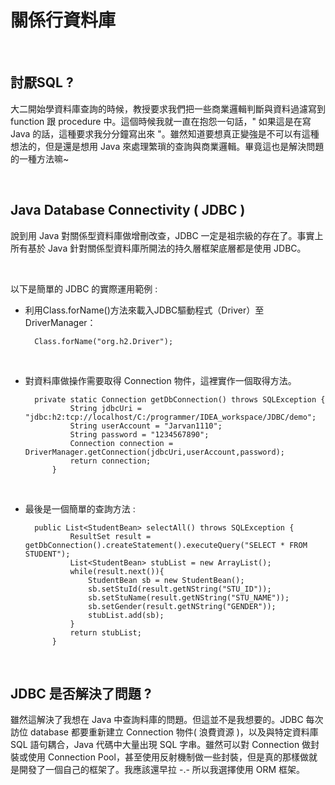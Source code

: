 # 關係行資料庫 

<br>

## 討厭SQL ?

大二開始學資料庫查詢的時候，教授要求我們把一些商業邏輯判斷與資料過濾寫到 function 跟 procedure 中。這個時候我就一直在抱怨一句話，" 如果這是在寫 Java 的話，這種要求我分分鐘寫出來 "。雖然知道要想真正變強是不可以有這種想法的，但是還是想用 Java 來處理繁瑣的查詢與商業邏輯。畢竟這也是解決問題的一種方法嘛~

<br>

## Java Database Connectivity ( JDBC ) 

說到用 Java 對關係型資料庫做增刪改查，JDBC 一定是祖宗級的存在了。事實上所有基於 Java 針對關係型資料庫所開法的持久層框架底層都是使用 JDBC。

<br>

以下是簡單的 JDBC 的實際運用範例 :

* 利用Class.forName()方法來載入JDBC驅動程式（Driver）至DriverManager：

  
        Class.forName("org.h2.Driver");

<br>

* 對資料庫做操作需要取得 Connection 物件，這裡實作一個取得方法。

        private static Connection getDbConnection() throws SQLException {
                String jdbcUri = "jdbc:h2:tcp://localhost/C:/programmer/IDEA_workspace/JDBC/demo";
                String userAccount = "Jarvan1110";
                String password = "1234567890";
                Connection connection = DriverManager.getConnection(jdbcUri,userAccount,password);
                return connection;
            }

<br>

* 最後是一個簡單的查詢方法 :

        public List<StudentBean> selectAll() throws SQLException {
                ResultSet result = getDbConnection().createStatement().executeQuery("SELECT * FROM STUDENT");
                List<StudentBean> stubList = new ArrayList();
                while(result.next()){
                    StudentBean sb = new StudentBean();
                    sb.setStuId(result.getNString("STU_ID"));
                    sb.setStuName(result.getNString("STU_NAME"));
                    sb.setGender(result.getNString("GENDER"));
                    stubList.add(sb);
                }
                return stubList;
            }

<br>

## JDBC 是否解決了問題 ?

雖然這解決了我想在 Java 中查詢料庫的問題。但這並不是我想要的。JDBC 每次訪位 database 都要重新建立 Connection 物件( 浪費資源 )，以及與特定資料庫 SQL 語句耦合，Java 代碼中大量出現 SQL 字串。雖然可以對 Connection 做封裝或使用 Connection Pool，甚至使用反射機制做一些封裝，但是真的那樣做就是開發了一個自己的框架了。我應該還早拉 -.- 所以我選擇使用 ORM 框架。
           